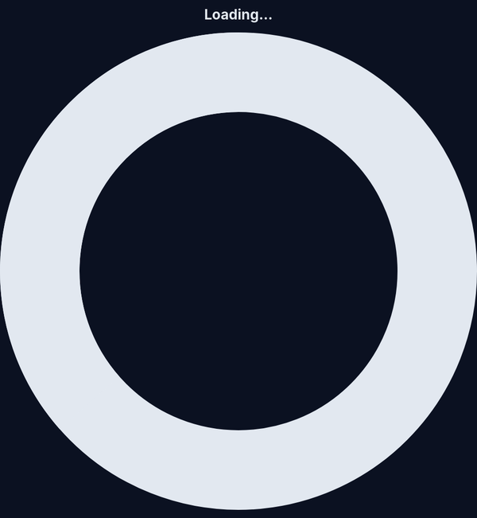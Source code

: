 <!DOCTYPE html>
<html lang="en">
<head>
    <meta charset="UTF-8">
    <meta name="viewport" content="width=device-width, initial-scale=1.0">
    <title>The Annoyance-to-Love Converter</title>
    <script src="https://cdn.tailwindcss.com"></script>
    <script src="https://cdnjs.cloudflare.com/ajax/libs/tone/14.8.49/Tone.js"></script>
    <link rel="preconnect" href="https://fonts.googleapis.com">
    <link rel="preconnect" href="https://fonts.gstatic.com" crossorigin>
    <link href="https://fonts.googleapis.com/css2?family=Inter:wght@400;700&display=swap" rel="stylesheet">
    <style>
        body {
            font-family: 'Inter', sans-serif;
            background-color: #0b1121;
            display: flex;
            align-items: center;
            justify-content: center;
            min-height: 100vh;
            color: #e2e8f0;
            overflow: hidden;
        }
        /* Splash Screen Styles */
        #splashScreen {
            position: fixed;
            top: 0;
            left: 0;
            width: 100%;
            height: 100%;
            background-color: #0b1121;
            display: flex;
            flex-direction: column;
            align-items: center;
            justify-content: center;
            z-index: 1000;
            transition: opacity 1s ease-out;
        }
        #splashScreen.fade-out {
            opacity: 0;
            pointer-events: none;
        }
        .message-box {
            background-color: #1a202c;
            border: 2px solid #2d3748;
            padding: 2.5rem;
            border-radius: 1.5rem;
            max-width: 90%;
            text-align: center;
            box-shadow: 0 10px 15px -3px rgba(0, 0, 0, 0.1), 0 4px 6px -2px rgba(0, 0, 0, 0.05);
            transition: transform 0.3s ease-in-out, background-color 0.3s ease-in-out;
            opacity: 0;
            transform: translateY(20px);
            transition: opacity 0.5s ease-in, transform 0.5s ease-in;
            position: relative;
        }
        .message-box.fade-in {
            opacity: 1;
            transform: translateY(0);
        }
        #mainButton {
            background-image: linear-gradient(135deg, #d946ef, #8b5cf6);
            color: white;
            padding: 1rem 2rem;
            border-radius: 9999px;
            font-weight: bold;
            transition: transform 0.2s ease-in-out, box-shadow 0.2s ease-in-out;
            cursor: pointer;
            border: none;
            margin-top: 2rem;
            box-shadow: 0 8px 15px rgba(0, 0, 0, 0.2);
        }
        #mainButton:hover {
            transform: translateY(-3px) scale(1.05);
            box-shadow: 0 12px 20px rgba(0, 0, 0, 0.3);
        }
        #mainButton:active {
            transform: translateY(1px);
            box-shadow: 0 4px 8px rgba(0, 0, 0, 0.15);
        }
        #message {
            font-size: 1.75rem;
            font-weight: bold;
            margin-bottom: 1rem;
            min-height: 2.5rem;
            color: #d1d5db;
        }
        .question-buttons-container {
            display: none;
            flex-direction: row; /* Change to row for better spacing */
            justify-content: center;
            align-items: center;
            gap: 1rem;
            margin-top: 2rem;
            position: relative;
        }
        .question-button {
            padding: 0.75rem 1.5rem;
            border-radius: 9999px;
            font-weight: bold;
            transition: transform 0.1s ease-in-out;
            cursor: pointer;
            border: none;
            box-shadow: 0 4px 8px rgba(0, 0, 0, 0.1);
            position: relative;
            z-index: 10;
        }
        .question-button:hover:not([disabled]) {
            transform: scale(1.05);
        }
        .question-button:active:not([disabled]) {
            transform: translateY(2px);
        }
        .question-button:disabled {
            cursor: not-allowed;
            opacity: 0.5;
        }
        .yes-button {
            background-color: #38a169;
            color: white;
        }
        .no-button {
            background-color: #e53e3e;
            color: white;
            transition: top 0.3s ease-in-out, left 0.3s ease-in-out; /* Add transition for movement */
        }
        .sad-emoji {
            font-size: 2rem;
            animation: bounce 0.5s infinite;
        }
        @keyframes bounce {
            0%, 100% { transform: translateY(0); }
            50% { transform: translateY(-5px); }
        }
    </style>
</head>
<body>
    <div id="splashScreen">
        <h1 class="text-4xl font-bold text-white mb-4">Loading...</h1>
        <svg class="animate-spin h-8 w-8 text-white" xmlns="http://www.w3.org/2000/svg" fill="none" viewBox="0 0 24 24">
            <circle class="opacity-25" cx="12" cy="12" r="10" stroke="currentColor" stroke-width="4"></circle>
            <path class="opacity-75" fill="currentColor" d="M4 12a8 8 0 018-8V0C5.373 0 0 5.373 0 12h4zm2 5.291A7.962 7.962 0 014 12H0c0 3.042 1.135 5.824 3 7.938l3-2.647z"></path>
        </svg>
    </div>

    <div class="message-box" id="messageBox">
        <p class="text-3xl font-bold mb-4">A Little Annoyance</p>
        <p id="message" class="text-gray-400">Are you *sure* you want to click this button?</p>
        <button id="mainButton">Click me!</button>
        
        <div id="questionButtonsContainer" class="question-buttons-container">
            <!-- Container for Yes and Of course -->
            <div class="flex flex-col gap-4">
                <button id="yesButton" class="question-button yes-button">Yes</button>
                <button id="ofCourseButton" class="question-button yes-button">Of course</button>
            </div>
            <!-- The No button is separate to allow for absolute positioning -->
            <button id="noButton" class="question-button no-button absolute">No</button>
        </div>
    </div>

    <script>
        (function() {
            const messageBox = document.getElementById('messageBox');
            const messageElement = document.getElementById('message');
            const mainButton = document.getElementById('mainButton');
            const questionButtonsContainer = document.getElementById('questionButtonsContainer');
            const yesButton = document.getElementById('yesButton');
            const ofCourseButton = document.getElementById('ofCourseButton');
            const noButton = document.getElementById('noButton');
            const splashScreen = document.getElementById('splashScreen');

            let clickCount = 0;
            const annoyingPhaseThreshold = 3;
            let currentPhase = 'annoying';

            // Tone.js Setup
            const mainSynth = new Tone.PolySynth(Tone.Synth).toDestination();
            const yesSynth = new Tone.Synth({ oscillator: { type: "sine" } }).toDestination();
            const noSynth = new Tone.Synth({ oscillator: { type: "square" } }).toDestination();

            const annoyingMessages = [
                "I'm pretty sure you shouldn't click that again.",
                "Seriously? We're doing this again?",
                "Stop it. You know you want to stop.",
                "The button is getting tired of this."
            ];

            // Annoy button click handler
            mainButton.addEventListener('click', () => {
                Tone.start();
                mainSynth.triggerAttackRelease("C4", "8n");
                if (currentPhase === 'annoying') {
                    clickCount++;
                    if (clickCount <= annoyingPhaseThreshold) {
                        const randomIndex = Math.floor(Math.random() * annoyingMessages.length);
                        messageElement.textContent = annoyingMessages[randomIndex];
                    } else {
                        currentPhase = 'loving';
                        messageElement.textContent = "Okay, I'm sorry. Now for a special message...";
                    }
                } else if (currentPhase === 'loving') {
                    currentPhase = 'questioning';
                    messageElement.textContent = "I love you.";
                    mainButton.style.display = 'none';
                    questionButtonsContainer.style.display = 'flex';
                    setTimeout(() => {
                        messageElement.textContent = "Do you love me?";
                        // Set initial position for noButton
                        noButton.style.position = 'relative';
                        noButton.style.top = '0px';
                        noButton.style.left = '0px';
                    }, 1500);
                }
            });

            // Question button click handler
            [yesButton, ofCourseButton, noButton].forEach(button => {
                button.addEventListener('click', () => {
                    if (button.id === 'noButton') {
                        noSynth.triggerAttackRelease("G2", "8n");
                        messageElement.innerHTML = `<span class="sad-emoji">😭</span><br>Do you love me?`;
                        
                        // Get the dimensions of the message box and the button
                        const boxRect = messageBox.getBoundingClientRect();
                        const buttonRect = noButton.getBoundingClientRect();

                        // Calculate random position within the message box
                        const newX = Math.random() * (boxRect.width - buttonRect.width - 40) + 20;
                        const newY = Math.random() * (boxRect.height - buttonRect.height - 40) + 20;

                        // Apply the new position
                        noButton.style.position = 'absolute';
                        noButton.style.top = `${newY}px`;
                        noButton.style.left = `${newX}px`;

                    } else {
                        yesSynth.triggerAttackRelease("G4", "8n");
                        messageElement.innerHTML = "I knew it! My heart is so happy! ❤️";
                        yesButton.disabled = true;
                        ofCourseButton.disabled = true;
                        noButton.style.display = 'none';
                    }
                });
            });

            // Splash Screen Logic
            window.onload = function() {
                setTimeout(() => {
                    splashScreen.classList.add('fade-out');
                    messageBox.classList.add('fade-in');
                }, 2000);
            };
        })();
    </script>
</body>
</html>

